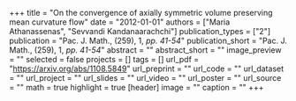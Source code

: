 +++
title = "On the convergence of axially symmetric volume preserving mean curvature flow"
date = "2012-01-01"
authors = ["Maria Athanassenas", "Sevvandi Kandanaarachchi"]
publication_types = ["2"]
publication = "Pac. J.  Math., (259), 1, _pp. 41-54_"
publication_short = "Pac. J.  Math., (259), 1, _pp. 41-54_"
abstract = ""
abstract_short = ""
image_preview = ""
selected = false
projects = []
tags = []
url_pdf = "https://arxiv.org/abs/1108.5849"
url_preprint = ""
url_code = ""
url_dataset = ""
url_project = ""
url_slides = ""
url_video = ""
url_poster = ""
url_source = ""
math = true
highlight = true
[header]
image = ""
caption = ""
+++
